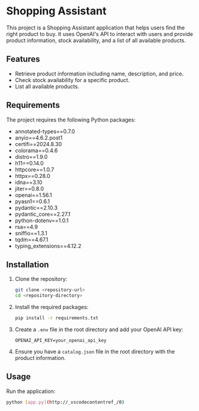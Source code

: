 # Shopping Assistant

This project is a Shopping Assistant application that helps users find the right product to buy. It uses OpenAI's API to interact with users and provide product information, stock availability, and a list of all available products.

## Features

- Retrieve product information including name, description, and price.
- Check stock availability for a specific product.
- List all available products.

## Requirements

The project requires the following Python packages:

- annotated-types==0.7.0
- anyio==4.6.2.post1
- certifi==2024.8.30
- colorama==0.4.6
- distro==1.9.0
- h11==0.14.0
- httpcore==1.0.7
- httpx==0.28.0
- idna==3.10
- jiter==0.8.0
- openai==1.56.1
- pyasn1==0.6.1
- pydantic==2.10.3
- pydantic_core==2.27.1
- python-dotenv==1.0.1
- rsa==4.9
- sniffio==1.3.1
- tqdm==4.67.1
- typing_extensions==4.12.2

## Installation

1. Clone the repository:

   ```sh
   git clone <repository-url>
   cd <repository-directory>
   ```

2. Install the required packages:

   ```sh
   pip install -r requirements.txt
   ```

3. Create a `.env` file in the root directory and add your OpenAI API key:

   ```env
   OPENAI_API_KEY=your_openai_api_key
   ```

4. Ensure you have a `catalog.json` file in the root directory with the product information.

## Usage

Run the application:

```sh
python [app.py](http://_vscodecontentref_/0)
```
